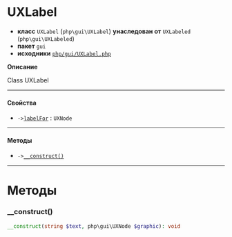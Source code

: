 # UXLabel

- **класс** `UXLabel` (`php\gui\UXLabel`) **унаследован от** `UXLabeled` (`php\gui\UXLabeled`)
- **пакет** `gui`
- **исходники** [`php/gui/UXLabel.php`](./src/main/resources/JPHP-INF/sdk/php/gui/UXLabel.php)

**Описание**

Class UXLabel

---

#### Свойства

- `->`[`labelFor`](#prop-labelfor) : `UXNode`

---

#### Методы

- `->`[`__construct()`](#method-__construct)

---
# Методы

<a name="method-__construct"></a>

### __construct()
```php
__construct(string $text, php\gui\UXNode $graphic): void
```
